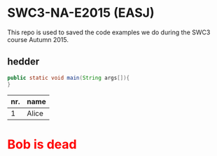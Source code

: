 # SWC3-NA-E2015 (EASJ)

This repo is used to saved the code examples we do during the SWC3 course Autumn 2015.

## hedder

```java
public static void main(String args[]){
}
```

|nr.|name|
|---|----|
|1  | Alice|


<h1 style="color:red">Bob is dead</h1>
